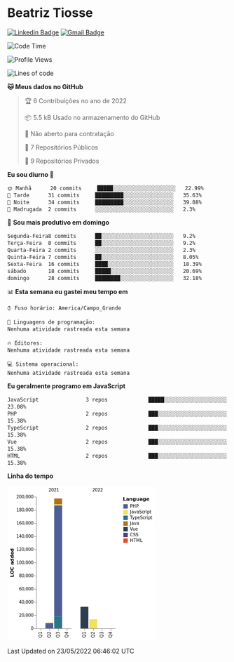 # Beatriz **Tiosse**


[![Linkedin Badge](https://img.shields.io/badge/-Beatriz%20Tiosse-201B2D?style=flat-square&logo=Linkedin&logoColor=white&link=https://www.linkedin.com/in/beatriz-tiosse-terradas/)](https://www.linkedin.com/in/beatriz-tiosse-terradas/) 
[![Gmail Badge](https://img.shields.io/badge/-beatriz.terradas@gmail.com-201B2D?style=flat-square&logo=Gmail&logoColor=white&link=mailto:beatriz.terradas@gmail.com)](mailto:beatriz.terradas@gmail.com)


<!--START_SECTION:waka-->
![Code Time](http://img.shields.io/badge/Code%20Time-504%20hrs%202%20mins-blue)

![Profile Views](http://img.shields.io/badge/Visualizac%C3%B5es%20do%20perfil-0-blue)

![Lines of code](https://img.shields.io/badge/Desde%20o%20Hello%20World%20eu%20escrevi-253%20Thousand%20linhas%20de%20c%C3%B3digo-blue)

**🐱 Meus dados no GitHub** 

> 🏆 6 Contribuições no ano de 2022
 > 
> 📦 5.5 kB Usado no armazenamento do GitHub 
 > 
> 🚫 Não aberto para contratação
 > 
> 📜 7 Repositórios Públicos 
 > 
> 🔑 9 Repositórios Privados  
 > 
**Eu sou diurno 🐤** 

```text
🌞 Manhã      20 commits     █████░░░░░░░░░░░░░░░░░░░░   22.99% 
🌆 Tarde      31 commits     █████████░░░░░░░░░░░░░░░░   35.63% 
🌃 Noite      34 commits     █████████░░░░░░░░░░░░░░░░   39.08% 
🌙 Madrugada  2 commits      ░░░░░░░░░░░░░░░░░░░░░░░░░   2.3%

```
📅 **Sou mais produtivo em domingo** 

```text
Segunda-Feira8 commits      ██░░░░░░░░░░░░░░░░░░░░░░░   9.2% 
Terça-Feira  8 commits      ██░░░░░░░░░░░░░░░░░░░░░░░   9.2% 
Quarta-Feira 2 commits      ░░░░░░░░░░░░░░░░░░░░░░░░░   2.3% 
Quinta-Feira 7 commits      ██░░░░░░░░░░░░░░░░░░░░░░░   8.05% 
Sexta-Feira  16 commits     ████░░░░░░░░░░░░░░░░░░░░░   18.39% 
sábado       18 commits     █████░░░░░░░░░░░░░░░░░░░░   20.69% 
domingo      28 commits     ████████░░░░░░░░░░░░░░░░░   32.18%

```


📊 **Esta semana eu gastei meu tempo em** 

```text
⌚︎ Fuso horário: America/Campo_Grande

💬 Linguagens de programação: 
Nenhuma atividade rastreada esta semana

🔥 Editores: 
Nenhuma atividade rastreada esta semana

💻 Sistema operacional: 
Nenhuma atividade rastreada esta semana

```

**Eu geralmente programo em JavaScript** 

```text
JavaScript               3 repos             █████░░░░░░░░░░░░░░░░░░░░   23.08% 
PHP                      2 repos             ███░░░░░░░░░░░░░░░░░░░░░░   15.38% 
TypeScript               2 repos             ███░░░░░░░░░░░░░░░░░░░░░░   15.38% 
Vue                      2 repos             ███░░░░░░░░░░░░░░░░░░░░░░   15.38% 
HTML                     2 repos             ███░░░░░░░░░░░░░░░░░░░░░░   15.38%

```


**Linha do tempo**

![Chart not found](https://raw.githubusercontent.com/beatriztiosse/beatriztiosse/master/charts/bar_graph.png) 


 Last Updated on 23/05/2022 06:46:02 UTC
<!--END_SECTION:waka-->
